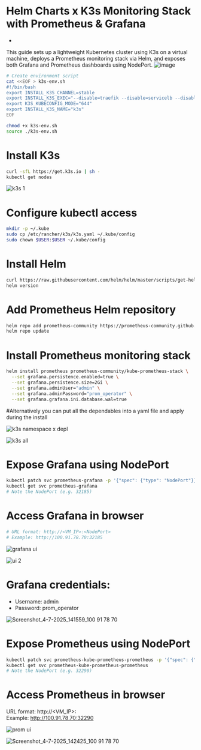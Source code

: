 # Helm Charts x K3s Monitoring Stack with Prometheus & Grafana

*

This guide sets up a lightweight Kubernetes cluster using K3s on a virtual machine, deploys a Prometheus monitoring stack via Helm, and exposes both Grafana and Prometheus dashboards using NodePort.
![image](https://github.com/user-attachments/assets/6d180dab-3142-40aa-92d8-7e3ade483b8b)


```bash
# Create environment script
cat <<EOF > k3s-env.sh
#!/bin/bash
export INSTALL_K3S_CHANNEL=stable
export INSTALL_K3S_EXEC="--disable=traefik --disable=servicelb --disable=metrics-server"
export K3S_KUBECONFIG_MODE="644"
export INSTALL_K3S_NAME="k3s"
EOF
```

```bash
chmod +x k3s-env.sh
source ./k3s-env.sh
```

# Install K3s
```bash
curl -sfL https://get.k3s.io | sh -
kubectl get nodes
```
![k3s 1](https://github.com/user-attachments/assets/682ef88d-44e6-463c-9836-16cd61e79a71)


# Configure kubectl access
```bash
mkdir -p ~/.kube
sudo cp /etc/rancher/k3s/k3s.yaml ~/.kube/config
sudo chown $USER:$USER ~/.kube/config
```


# Install Helm
```bash
curl https://raw.githubusercontent.com/helm/helm/master/scripts/get-helm-3 | bash
helm version
```

# Add Prometheus Helm repository
```bash
helm repo add prometheus-community https://prometheus-community.github.io/helm-charts
helm repo update
```

# Install Prometheus monitoring stack
```bash
helm install prometheus prometheus-community/kube-prometheus-stack \
  --set grafana.persistence.enabled=true \
  --set grafana.persistence.size=2Gi \
  --set grafana.adminUser="admin" \
  --set grafana.adminPassword="prom_operator" \
  --set grafana.grafana.ini.database.wal=true
```

#Alternatively you can put all the dependables into a yaml file and apply during the install

![k3s namespace x depl](https://github.com/user-attachments/assets/f8dde502-9374-4135-880e-f6ec08f3cfc4)

![k3s all](https://github.com/user-attachments/assets/18f41b8c-d1e6-434f-9121-e76eed7fcb27)




# Expose Grafana using NodePort
```bash
kubectl patch svc prometheus-grafana -p '{"spec": {"type": "NodePort"}}'
kubectl get svc prometheus-grafana
# Note the NodePort (e.g. 32185)
```

# Access Grafana in browser
```bash
# URL format: http://<VM_IP>:<NodePort>
# Example: http://100.91.78.70:32185
```
![grafana ui](https://github.com/user-attachments/assets/55af1099-250d-42d9-802b-51e21a7d4cd7)

![ui 2](https://github.com/user-attachments/assets/68683c95-d478-45a4-bece-ca6fcac2d605)


# Grafana credentials:
* Username: admin
* Password: prom_operator

![Screenshot_4-7-2025_141559_100 91 78 70](https://github.com/user-attachments/assets/5fad6a3f-0699-4a9c-964e-d25c2cfad50e)


# Expose Prometheus using NodePort
```bash
kubectl patch svc prometheus-kube-prometheus-prometheus -p '{"spec": {"type": "NodePort"}}'
kubectl get svc prometheus-kube-prometheus-prometheus
# Note the NodePort (e.g. 32290)
```

# Access Prometheus in browser
URL format: http://<VM_IP>:<NodePort>   
Example: http://100.91.78.70:32290

![prom ui](https://github.com/user-attachments/assets/eff57c14-bcfb-47cb-bc56-ad75b4c33c91)

![Screenshot_4-7-2025_142425_100 91 78 70](https://github.com/user-attachments/assets/096fc0c9-ba66-4ffd-a47b-b486d2aa8754)
